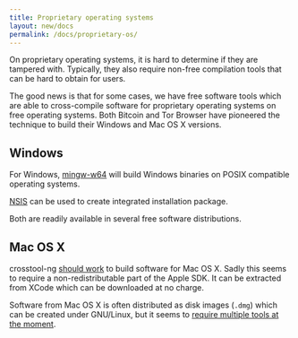 ```yaml
---
title: Proprietary operating systems
layout: new/docs
permalink: /docs/proprietary-os/
---
```



On proprietary operating systems, it is hard to determine if they are tampered
with. Typically, they also require non-free compilation tools that can be hard
to obtain for users.

The good news is that for some cases, we have free software tools which
are able to cross-compile software for proprietary operating systems
on free operating systems. Both Bitcoin and Tor Browser have pioneered
the technique to build their Windows and Mac OS X versions.

Windows
-------

For Windows, [mingw-w64](https://mingw-w64.org/) will build Windows
binaries on POSIX compatible operating systems.

[NSIS](http://nsis.sourceforge.net/) can be used to create integrated
installation package.

Both are readily available in several free software distributions.

Mac OS X
--------

crosstool-ng [should work](https://bugs.torproject.org/9711#comment:73) to
build software for Mac OS X. Sadly this seems to require a non-redistributable
part of the Apple SDK. It can be extracted from XCode which can be downloaded
at no charge.

Software from Mac OS X is often distributed as disk images (`.dmg`)
which can be created under GNU/Linux, but it seems to [require multiple
tools at the
moment](https://gitweb.torproject.org/builders/tor-browser-bundle.git/tree/gitian/build-helpers/ddmg.sh).

